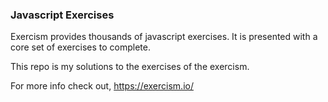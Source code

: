 ### Javascript Exercises


Exercism provides thousands of javascript exercises. It is presented with a core set of exercises to complete.

This repo is my solutions to the exercises of the exercism.

For more info check out, https://exercism.io/